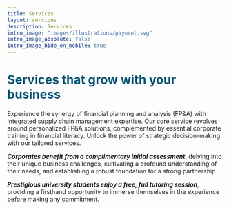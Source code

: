```yaml
---
title: Services
layout: services
description: Services
intro_image: "images/illustrations/payment.svg"
intro_image_absolute: false
intro_image_hide_on_mobile: true
---
```


<h1 style="color: #035373;">Services that grow with your business</h1>

Experience the synergy of financial planning and analysis (FP&A) with integrated supply chain management expertise. Our core service revolves around personalized FP&A solutions, complemented by essential corporate training in financial literacy. Unlock the power of strategic decision-making with our tailored services.

***Corporates benefit from a complimentary initial assessment***, delving into their unique business challenges, cultivating a profound understanding of their needs, and establishing a robust foundation for a strong partnership.

***Prestigious university students enjoy a free, full tutoring session***, providing a firsthand opportunity to immerse themselves in the experience before making any commitment.